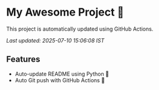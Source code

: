 # My Awesome Project 🚀

This project is automatically updated using GitHub Actions.

_Last updated: 2025-07-10 15:06:08 IST_

## Features
- Auto-update README using Python 🐍
- Auto Git push with GitHub Actions 🤖
